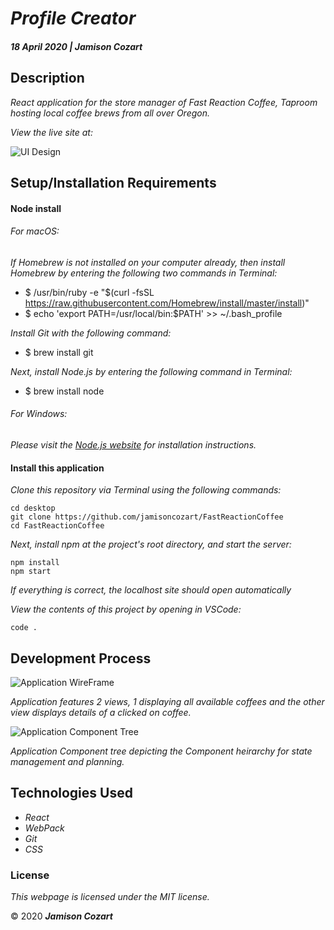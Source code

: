 # _Profile Creator_

#### _18 April 2020 | Jamison Cozart_

## Description

_React application for the store manager of Fast Reaction Coffee, Taproom hosting local coffee brews from all over Oregon._

_View the live site at:_ 

![UI Design](https://i.imgur.com/allaZIv.png)

## Setup/Installation Requirements

#### Node install

###### For macOS:
_If Homebrew is not installed on your computer already, then install Homebrew by entering the following two commands in Terminal:_
* $ /usr/bin/ruby -e "$(curl -fsSL https://raw.githubusercontent.com/Homebrew/install/master/install)"
* $ echo 'export PATH=/usr/local/bin:$PATH' >> ~/.bash_profile

_Install Git with the following command:_
* $ brew install git

_Next, install Node.js by entering the following command in Terminal:_
* $ brew install node

###### For Windows:
_Please visit the [Node.js website](https://nodejs.org/en/download/) for installation instructions._

#### Install this application

_Clone this repository via Terminal using the following commands:_
```
cd desktop
git clone https://github.com/jamisoncozart/FastReactionCoffee
cd FastReactionCoffee
```

_Next, install npm at the project's root directory, and start the server:_
```
npm install
npm start
```

_If everything is correct, the localhost site should open automatically_

_View the contents of this project by opening in VSCode:_
```
code .
```

## Development Process

![Application WireFrame](https://i.imgur.com/d74zVG0.png)

_Application features 2 views, 1 displaying all available coffees and the other view displays details of a clicked on coffee._

![Application Component Tree](https://i.imgur.com/9FX3WkI.png)

_Application Component tree depicting the Component heirarchy for state management and planning._

## Technologies Used

* _React_
* _WebPack_
* _Git_
* _CSS_

### License

*This webpage is licensed under the MIT license.*

&copy; 2020 **_Jamison Cozart_**

